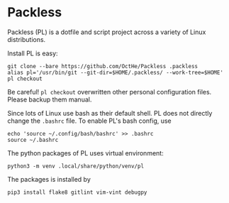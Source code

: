 # Packless

Packless (PL) is a dotfile and script project across a variety of Linux distributions.

Install PL is easy:

    git clone --bare https://github.com/OctHe/Packless .packless
    alias pl='/usr/bin/git --git-dir=$HOME/.packless/ --work-tree=$HOME'
    pl checkout

Be careful! `pl checkout` overwritten other personal configuration files.
Please backup them manual.

Since lots of Linux use bash as their default shell.
PL does not directly change the `.bashrc` file.
To enable PL's bash config, use
    
    echo 'source ~/.config/bash/bashrc' >> .bashrc
    source ~/.bashrc

The python packages of PL uses virtual environment:

    python3 -m venv .local/share/python/venv/pl

The packages is installed by

    pip3 install flake8 gitlint vim-vint debugpy
